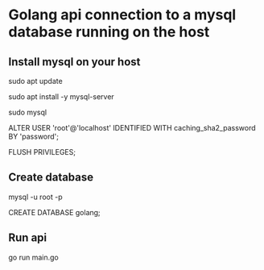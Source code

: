 # Golang api connection to a mysql database running on the host

## Install mysql on your host

sudo apt update

sudo apt install -y mysql-server

sudo mysql

ALTER USER 'root'@'localhost' IDENTIFIED WITH caching_sha2_password BY 'password';

FLUSH PRIVILEGES;

## Create database

mysql -u root -p

CREATE DATABASE golang;

## Run api
go run main.go